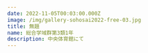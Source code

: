 ```yaml
---
date: 2022-11-05T00:03:00.000Z
image: /img/gallery-sohosai2022-free-03.jpg
title: 無題
name: 総合学域群第3類1年
description: 中央体育館にて
---
```

